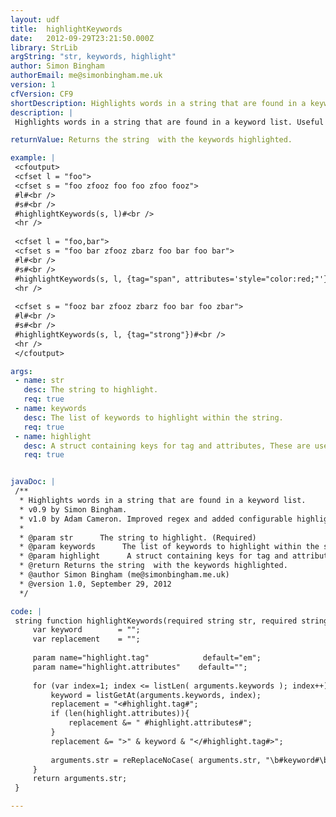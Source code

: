 ```yaml
---
layout: udf
title:  highlightKeywords
date:   2012-09-29T23:21:50.000Z
library: StrLib
argString: "str, keywords, highlight"
author: Simon Bingham
authorEmail: me@simonbingham.me.uk
version: 1
cfVersion: CF9
shortDescription: Highlights words in a string that are found in a keyword list.
description: |
 Highlights words in a string that are found in a keyword list. Useful for search result pages.

returnValue: Returns the string  with the keywords highlighted.

example: |
 <cfoutput>
 <cfset l = "foo">
 <cfset s = "foo zfooz foo foo zfoo fooz">
 #l#<br />
 #s#<br />
 #highlightKeywords(s, l)#<br />
 <hr />
 
 <cfset l = "foo,bar">
 <cfset s = "foo bar zfooz zbarz foo bar foo bar">
 #l#<br />
 #s#<br />
 #highlightKeywords(s, l, {tag="span", attributes='style="color:red;"'})#<br />
 <hr />
 
 <cfset s = "fooz bar zfooz zbarz foo bar foo zbar">
 #l#<br />
 #s#<br />
 #highlightKeywords(s, l, {tag="strong"})#<br />
 <hr />
 </cfoutput>

args:
 - name: str
   desc: The string to highlight.
   req: true
 - name: keywords
   desc: The list of keywords to highlight within the string.
   req: true
 - name: highlight
   desc: A struct containing keys for tag and attributes, These are used to highlight the keyword. Defaults to an EM tag.
   req: true


javaDoc: |
 /**
  * Highlights words in a string that are found in a keyword list.
  * v0.9 by Simon Bingham.
  * v1.0 by Adam Cameron. Improved regex and added configurable highlighting.
  * 
  * @param str      The string to highlight. (Required)
  * @param keywords      The list of keywords to highlight within the string. (Required)
  * @param highlight      A struct containing keys for tag and attributes, These are used to highlight the keyword. Defaults to an EM tag. (Required)
  * @return Returns the string  with the keywords highlighted. 
  * @author Simon Bingham (me@simonbingham.me.uk) 
  * @version 1.0, September 29, 2012 
  */

code: |
 string function highlightKeywords(required string str, required string keywords, struct highlight){
     var keyword        = "";
     var replacement    = "";
     
     param name="highlight.tag"            default="em";
     param name="highlight.attributes"    default="";
     
     for (var index=1; index <= listLen( arguments.keywords ); index++){
         keyword = listGetAt(arguments.keywords, index);
         replacement = "<#highlight.tag#";
         if (len(highlight.attributes)){
             replacement &= " #highlight.attributes#";
         }
         replacement &= ">" & keyword & "</#highlight.tag#>";
 
         arguments.str = reReplaceNoCase( arguments.str, "\b#keyword#\b", replacement, "all" );
     }
     return arguments.str;
 }

---
```


